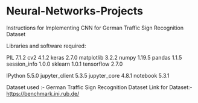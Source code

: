 # Neural-Networks-Projects

Instructions for Implementing CNN for German Traffic Sign Recognition Dataset

Libraries and software required:

PIL                 7.1.2
cv2                 4.1.2
keras               2.7.0
matplotlib          3.2.2
numpy               1.19.5
pandas              1.1.5
session_info        1.0.0
sklearn             1.0.1
tensorflow          2.7.0

IPython             5.5.0
jupyter_client      5.3.5
jupyter_core        4.8.1
notebook            5.3.1

Dataset used :- German Traffic Sign Recognition Dataset 
Link for Dataset:- https://benchmark.ini.rub.de/
